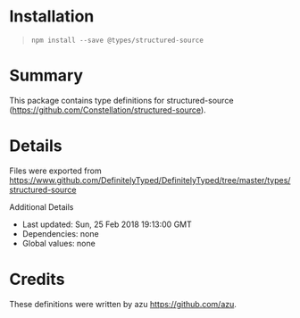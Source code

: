 # Installation
> `npm install --save @types/structured-source`

# Summary
This package contains type definitions for structured-source (https://github.com/Constellation/structured-source).

# Details
Files were exported from https://www.github.com/DefinitelyTyped/DefinitelyTyped/tree/master/types/structured-source

Additional Details
 * Last updated: Sun, 25 Feb 2018 19:13:00 GMT
 * Dependencies: none
 * Global values: none

# Credits
These definitions were written by azu <https://github.com/azu>.
